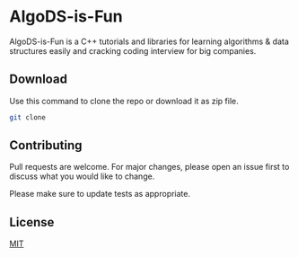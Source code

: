 # AlgoDS-is-Fun

AlgoDS-is-Fun is a C++ tutorials and libraries for learning algorithms & data structures easily and cracking coding interview for big companies.

## Download

Use this command to clone the repo or download it as zip file.

```bash
git clone
```


## Contributing
Pull requests are welcome. For major changes, please open an issue first to discuss what you would like to change.

Please make sure to update tests as appropriate.

## License
[MIT](https://choosealicense.com/licenses/mit/)
